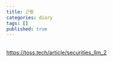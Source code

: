 ```yaml
---
title: 근황
categories: diary
tags: []
published: true
---
```

\
https://toss.tech/article/securities_llm_2